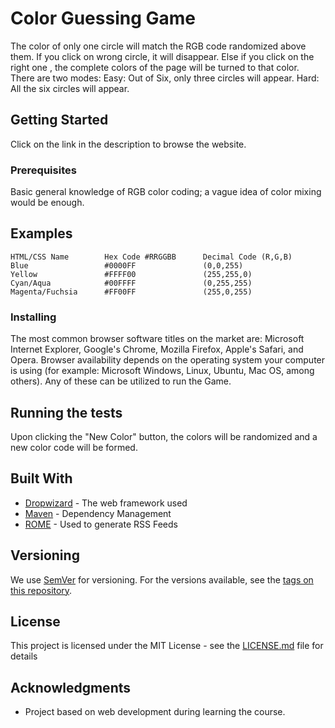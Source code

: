 # Color Guessing Game
The color of only one circle will match the RGB code randomized above them. If you click on wrong circle, it will disappear. Else if you click on the right one , the complete colors of the page will be turned to that color. There are two modes: Easy: Out of Six, only three circles will appear. Hard: All the six circles will appear.

## Getting Started

Click on the link in the description to browse the website.
### Prerequisites

Basic general knowledge of RGB color coding; a vague idea of color mixing would be enough. 
## Examples

```
HTML/CSS Name        Hex Code #RRGGBB	   Decimal Code (R,G,B)
Blue                 #0000FF	           (0,0,255)
Yellow	             #FFFF00	           (255,255,0)
Cyan/Aqua            #00FFFF         	   (0,255,255)
Magenta/Fuchsia      #FF00FF	           (255,0,255)
```

### Installing

The most common browser software titles on the market are: Microsoft Internet Explorer, Google's Chrome, Mozilla Firefox, Apple's Safari, and Opera. Browser availability depends on the operating system your computer is using (for example: Microsoft Windows, Linux, Ubuntu, Mac OS, among others). Any of these can be utilized to run the Game.

## Running the tests

Upon clicking the "New Color" button, the colors will be randomized and a new color code will be formed.

## Built With

* [Dropwizard](http://www.dropwizard.io/1.0.2/docs/) - The web framework used
* [Maven](https://maven.apache.org/) - Dependency Management
* [ROME](https://rometools.github.io/rome/) - Used to generate RSS Feeds


## Versioning

We use [SemVer](http://semver.org/) for versioning. For the versions available, see the [tags on this repository](https://github.com/your/project/tags). 

## License

This project is licensed under the MIT License - see the [LICENSE.md](LICENSE.md) file for details

## Acknowledgments

* Project based on web development during learning the course.


